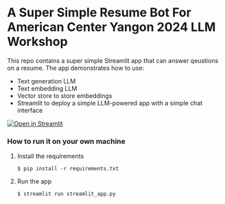 # A Super Simple Resume Bot For American Center Yangon 2024 LLM Workshop

This repo contains a super simple Streamlit app that can answer qeustions on a resume. The app demonstrates how to use:
* Text generation LLM
* Text embedding LLM
* Vector store to store embeddings
* Streamlit to deploy a simple LLM-powered app with a simple chat interface

[![Open in Streamlit](https://static.streamlit.io/badges/streamlit_badge_black_white.svg)](https://resume-bot.streamlit.app/)

### How to run it on your own machine

1. Install the requirements

   ```
   $ pip install -r requirements.txt
   ```

2. Run the app

   ```
   $ streamlit run streamlit_app.py
   ```
